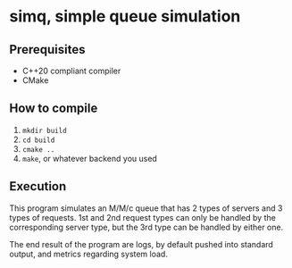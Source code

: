 # simq, simple queue simulation

## Prerequisites
- C++20 compliant compiler
- CMake

## How to compile
1. `mkdir build`
2. `cd build`
3. `cmake ..`
4. `make`, or whatever backend you used

## Execution
This program simulates an M/M/c queue that has 2 types of servers and 3 types of requests.
1st and 2nd request types can only be handled by the corresponding server type, but the 3rd
type can be handled by either one.

The end result of the program are logs, by default pushed into standard output, and metrics
regarding system load.

